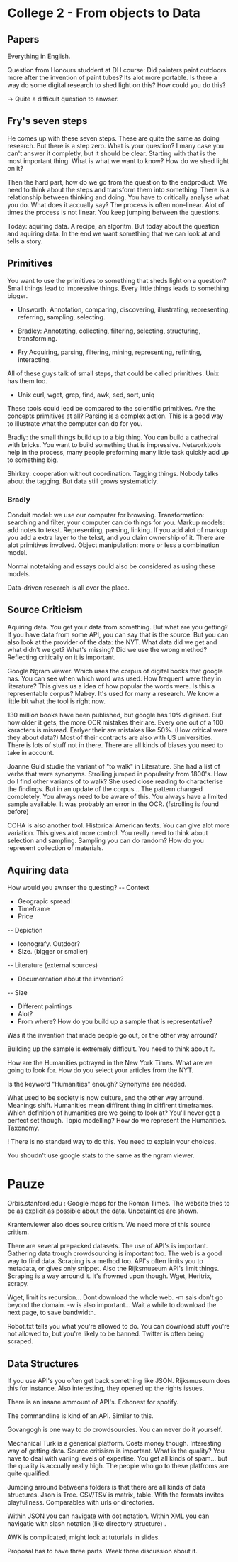 # College 2 - From objects to Data

## Papers

Everything in English. 

Question from Honours studdent at DH course:
Did painters paint outdoors more after the invention of paint tubes? Its alot more portable. Is there a way do some digital research to shed light on this? How could you do this?

-> Quite a difficult question to anwser. 

## Fry's seven steps

He comes up with these seven steps. These are quite the same as doing research. But there is a step zero. What is your question? I many case you can't answer it completly, but it should be clear. Starting with that is the most important thing. What is what we want to know? How do we shed light on it? 

Then the hard part, how do we go from the question to the endproduct. We need to think about the steps and transform them into something. There is a relationship between thinking and doing. You have to critically analyse what you do. What does it accually say? The process is often non-linear. Alot of times the process is not linear. You keep jumping between the questions.

Today: aquiring data. A recipe, an algoritm. But today about the question and aquiring data. In the end we want something that we can look at and tells a story.

## Primitives

You want to use the primitives to something that sheds light on a question? Small things lead to impressive things. Every little things leads to something bigger.

- Unsworth:
Annotation, comparing, discovering, illustrating, representing, referring, sampling, selecting. 

- Bradley:
Annotating, collecting, filtering, selecting, structuring, transforming. 

- Fry
Acquiring, parsing, filtering, mining, representing, refinting, interacting.

All of these guys talk of small steps, that could be called primitives. Unix has them too. 

- Unix
curl, wget, grep, find, awk, sed, sort, uniq

These tools could lead be compared to the scientific primitives.  Are the concepts primitives at all? Parsing is a complex action.  This is a good way to illustrate what the computer can do for you.

Bradly: the small things build up to a big thing. You can build a cathedral with bricks. You want to build something that is impressive. Networktools help in the process, many people preforming many little task quickly add up to something big. 

Shirkey: cooperation without coordination. Tagging things. Nobody talks about the tagging. But data still grows systematicly. 

### Bradly 

Conduit model: we use our computer for browsing.
Transformation: searching and filter, your computer can do things for you. 
Markup models: add notes to tekst. Representing, parsing, linking. If you add alot of markup you add a extra layer to the tekst, and you claim ownership of it. There are alot primitives involved.
Object manipulation: more or less a combination model.

Normal notetaking and essays could also be considered as using these models.

Data-driven research is all over the place.

## Source Criticism

Aquiring data. You get your data from something. But what are you getting? If you have data from some API, you can say that is the source. But you can also look at the provider of the data: the NYT. What data did we get and what didn't we get? What's missing? Did we use the wrong method? Reflecting critically on it is important. 

Google Ngram viewer. Which uses the corpus of digital books that google has. You can see when which word was used. How frequent were they in literature? This gives us a idea of how popular the words were. Is this a representable corpus? Mabey. It's used for many a research. We know a little bit what the tool is right now. 

130 million books have been published, but google has 10% digitised. But how older it gets, the more OCR mistakes their are. Every one out of a 100 karacters is misread. Earlyer their are mistakes like 50%.  (How critical were they about data?) Most of their contracts are also with US universities. There is lots of stuff not in there. There are all kinds of biases you need to take in account. 

Joanne Guld studie the variant of "to walk" in Literature.  She had a list of verbs that were synonyms. Strolling jumped in popularity from 1800's. How do I find other variants of to walk?  She used close reading to characterise the findings. But in an update of the corpus... The pattern changed completely. You always need to be aware of this. You always have a limited sample available. It was probably an error in the OCR. (fstrolling is found before)

COHA is also another tool. Historical American texts. You can give alot more variation. This gives alot more control. You really need to think about selection and sampling. Sampling you can do random? How do you represent collection of materials.

## Aquiring data

How would you awnser the questing?
-- Context
- Geograpic spread
- Timeframe
- Price

-- Depiction
- Iconografy. Outdoor? 
- Size. (bigger or smaller)

-- Literature (external sources)
- Documentation about the invention?

-- Size 
- Different paintings
- Alot?
- From where? How do you build up a sample that is representative?

Was it the invention that made people go out, or the other way arround?

Building up the sample is extremely difficult. You need to think about it. 

How are the Humanities potrayed in the New York Times. What are we going to look for. How do you select your articles from the NYT. 

Is the keyword "Humanities" enough? Synonyms are needed. 

What used to be society is now culture, and the other way arround. Meanings shift. Humanities mean diffirent thing in diffirent timeframes. Which definition of humanities are we going to look at? You'll never get a perfect set though. Topic modelling? How do we represent the Humanities. Taxonomy.

! There is no standard way to do this. You need to explain your choices. 

You shoudn't use google stats to the same as the ngram viewer. 

# Pauze

Orbis.stanford.edu : Google maps for the Roman Times. The website tries to be as explicit as possible about the data. Uncetainties are shown.

Krantenviewer also does source critism. We need more of this source critism. 

There are several prepacked datasets. The use of API's is important. Gathering data trough crowdsourcing is important too.  The web is a good way to find data. Scraping is a method too. API's often limits you to metadata, or gives only snippet. Also the Rijksmuseum API's limit things. Scraping is a way arround it. It's frowned upon though. Wget, Heritrix, scrapy. 

Wget, limit its recursion... Dont download the whole web. -m sais don't go beyond the domain. -w is also important... Wait a while to download the next page, to save bandwidth.  	

Robot.txt tells you what you're allowed to do. You can download stuff you're not allowed to, but you're likely to be banned. Twitter is often being scraped. 

## Data Structures

If you use API's you often get back something like JSON. Rijksmuseum does this for instance. Also interesting, they opened up the rights issues. 

There is an insane ammount of API's. Echonest for spotify. 

The commandline is kind of an API. Similar to this.

Govangogh is one way to do crowdsourcies. You can never do it yourself. 

Mechanical Turk is a generical platform. Costs money though. Interesting way of getting data. Source critisism is important. What is the quality? You have to deal with variing levels of expertise. You get all kinds of spam... but the quality is accually really high. The people who go to these platfroms are quite qualified. 

Jumping arround betweens folders is that there are all kinds of data structures. Json is Tree. CSV/TSV is matrix, table. With the formats invites playfullness. Comparables with urls or directories.


Within JSON you can navigate with dot notation. Within XML you can navigatie with slash notation (like directory structure)	.

AWK is complicated; might look at tuturials in slides. 

Proposal has to have three parts. Week three discussion about it.  


